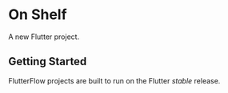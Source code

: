 # On Shelf

A new Flutter project.

## Getting Started

FlutterFlow projects are built to run on the Flutter _stable_ release.
